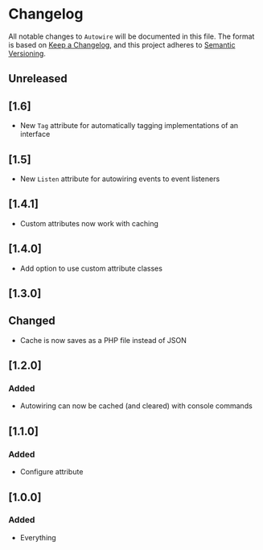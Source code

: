 # Changelog

All notable changes to `Autowire` will be documented in this file.
The format is based on [Keep a Changelog](https://keepachangelog.com/en/1.0.0/),
and this project adheres to [Semantic Versioning](https://semver.org/spec/v2.0.0.html).

## Unreleased

## [1.6]
- New `Tag` attribute for automatically tagging implementations of an interface

## [1.5]
- New `Listen` attribute for autowiring events to event listeners

## [1.4.1]
- Custom attributes now work with caching

## [1.4.0]
- Add option to use custom attribute classes

## [1.3.0]

## Changed
- Cache is now saves as a PHP file instead of JSON

## [1.2.0]

### Added
- Autowiring can now be cached (and cleared) with console commands

## [1.1.0]

### Added
- Configure attribute

## [1.0.0]

### Added
- Everything
